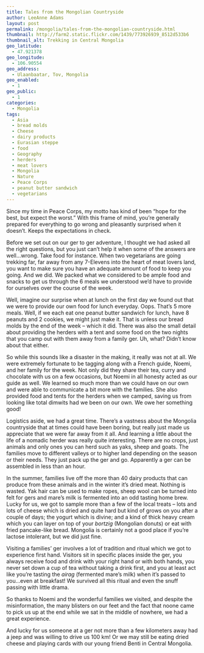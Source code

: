 ```yaml
---
title: Tales from the Mongolian Countryside
author: LeeAnne Adams
layout: post
permalink: /mongolia/tales-from-the-mongolian-countryside.html
thumbnail: http://farm2.static.flickr.com/1439/773926939_8512d533b6
thumbnail_alt: Trekking in Central Mongolia
geo_latitude:
  - 47.921378
geo_longitude:
  - 106.90554
geo_address:
  - Ulaanbaatar, Tov, Mongolia
geo_enabled:
  - 1
geo_public:
  - 1
categories:
  - Mongolia
tags:
  - Asia
  - bread molds
  - Cheese
  - dairy products
  - Eurasian steppe
  - food
  - Geography
  - herders
  - meat lovers
  - Mongolia
  - Nature
  - Peace Corps
  - peanut butter sandwich
  - vegetarians
---
```

Since my time in Peace Corps, my motto has kind of been &#8220;hope for the best, but expect the worst.&#8221; With this frame of mind, you&#8217;re generally prepared for everything to go wrong and pleasantly surprised when it doesn&#8217;t. Keeps the expectations in check.

Before we set out on our ger to ger adventure, I thought we had asked all the right questions, but you just can&#8217;t help it when some of the answers are well&#8230;wrong. Take food for instance. When two vegetarians are going trekking far, far away from any 7-Elevens into the heart of meat lovers land, you want to make sure you have an adequate amount of food to keep you going. And we did. We packed what we considered to be ample food and snacks to get us through the 6 meals we understood we&#8217;d have to provide for ourselves over the course of the week.

Well, imagine our surprise when at lunch on the first day we found out that we were to provide our own food for lunch everyday. Oops. That&#8217;s 5 more meals. Well, if we each eat one peanut butter sandwich for lunch, have 8 peanuts and 2 cookies, we might just make it. That is unless our bread molds by the end of the week &#8211; which it did. There was also the small detail about providing the herders with a tent and some food on the two nights that you camp out with them away from a family ger. Uh, what? Didn&#8217;t know about that either.

So while this sounds like a disaster in the making, it really was not at all. We were extremely fortunate to be tagging along with a French guide, Noemi, and her family for the week. Not only did they share their tea, curry and chocolate with us on a few occasions, but Noemi in all honesty acted as our guide as well. We learned so much more than we could have on our own and were able to communicate a bit more with the families. She also provided food and tents for the herders when we camped, saving us from looking like total dimwits had we been on our own. We owe her something good!

Logistics aside, we had a great time. There&#8217;s a vastness about the Mongolia countryside that at times could have been boring, but really just made us appreciate that we were far away from it all. And learning a little about the life of a nomadic herder was really quite interesting. There are no crops, just animals and only ones you can herd such as yaks, sheep and goats. The families move to different valleys or to higher land depending on the season or their needs. They just pack up the ger and go. Apparently a ger can be assembled in less than an hour.

In the summer, families live off the more than 40 dairy products that can produce from these animals and in the winter it&#8217;s dried meat. Nothing is wasted. Yak hair can be used to make ropes, sheep wool can be turned into felt for gers and mare&#8217;s milk is fermented into an odd tasting home brew. Lucky for us, we got to sample more than a few of the local treats &#8211; lots and lots of cheese which is dried and quite hard but kind of grows on you after a couple of days; the yogurt which is divine; and a kind of thick heavy cream which you can layer on top of your *bortzig* (Mongolian donuts) or eat with fried pancake-like bread. Mongolia is certainly not a good place if you&#8217;re lactose intolerant, but we did just fine.

Visiting a families&#8217; ger involves a lot of tradition and ritual which we got to experience first hand. Visitors sit in specific places inside the ger, you always receive food and drink with your right hand or with both hands, you never set down a cup of tea without taking a drink first, and you at least act like you&#8217;re tasting the *airag* (fermented mare&#8217;s milk) when it&#8217;s passed to you&#8230;even at breakfast! We survived all this ritual and even the snuff passing with little drama.

So thanks to Noemi and the wonderful families we visited, and despite the misinformation, the many blisters on our feet and the fact that noone came to pick us up at the end while we sat in the middle of nowhere, we had a great experience.

And lucky for us someone at a ger not more than a few kilometers away had a jeep and was willing to drive us 100 km! Or we may still be eating dried cheese and playing cards with our young friend Benti in Central Mongolia.